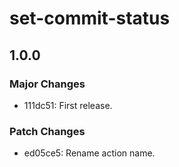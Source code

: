 # set-commit-status

## 1.0.0

### Major Changes

- 111dc51: First release.

### Patch Changes

- ed05ce5: Rename action name.
